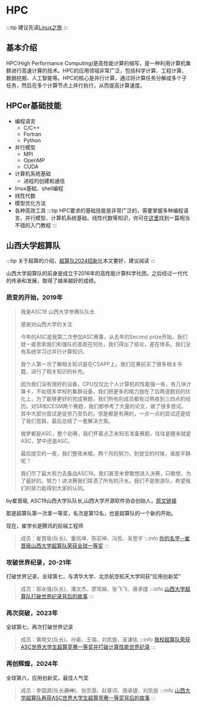 # HPC

:::tip
建议先读[Linux之旅](/linux.md)
:::

## 基本介绍

HPC(High Performance Computing)是高性能计算的缩写，是一种利用计算机集群进行高速计算的技术。HPC的应用领域非常广泛，包括科学计算、工程计算、数据挖掘、人工智能等。HPC的核心是并行计算，通过将计算任务分解成多个子任务，然后在多个计算节点上并行执行，从而提高计算速度。

## HPCer基础技能

* 编程语言
  * C/C++
  * Fortran
  * Python
* 并行模型
  * MPI
  * OpenMP
  * CUDA
* 计算机系统基础
  * 进程的创建和通信
* linux基础、shell编程
* 线性代数
* 模型优化方法
* 各种高效工具
  :::tip
  HPC要求的基础技能是非常广泛的，需要掌握多种编程语言、并行模型、计算机系统基础、线性代数等知识，你可在[这里](https://github.com/Ayanokoji-li/HPC-tutorial?tab=readme-ov-file)找到一篇相当不错的入门教程
  :::

## 山西大学超算队

:::tip
关于超算的介绍，[超算队2024招新](https://uva5omak7d.feishu.cn/docx/WMqbdH2a6o7qdNxu5nccJfYDnJg)比本文要好，建议阅读
:::

山西大学超算队的前身是成立于2016年的高性能计算科学社团，之后经过一代代的传承和发展，取得了越来越好的成绩。

### 质变的开始，2019年
> 我是ASC19 山西大学参赛队队长
>
> 感谢对山西大学的关注
>
> 今年的ASC是我第二次参加ASC赛事，从去年的Second prize开始，我们就一直思索我们和强队的差距在何处，我们得出了结论，差在体系。我们没有系统学习过并行计算知识。
>
> 我个人第一次了解相关知识是在CSAPP上。我们在赛前买了很多相关书籍，进行了相关知识的补充。
>
> 因为我们没有很好的设备，CPU仅仅比个人计算机的性能强一些，有几块计算卡，不如很多学校的集群设备，我们把更多的精力放在了后两道题目的优化上，为了能够更好的完成赛题，我们所有的成员都有过熬夜到三四点的经历。对SR和CESM两个赛题，我们都参考了大量的论文，做了很多尝试。其中大部分尝试是徒劳乃至负的，但是都是有用的，一点一点的尝试还是给了我们思路，最后总结了一套解决方案。
>
> 做梦都是ASC，整个初赛，我们怀着忐忑未知去准备赛题，往往是醒来就是ASC，梦中还是ASC。
>
> 最后提交的一夜，我们整夜未眠，两个月的努力，到提交的时候，谁能平静呢？
>
> 我们尽了最大努力去备战ASC19。我们甚至未曾敢想进入决赛，只敢想，为了最好的，努力！进决赛我们挥洒了所有的汗水。我们不是旅游队，希望我们的努力能得到大家的认同。

by崔晋瑜, ASC19山西大学队队长,山西大学开源软件协会创始人，[原文链接](https://www.zhihu.com/question/315623164/answer/621133800)

那是超算队第一次拿一等奖，名次是第12名，也是超算队的一个新的开始。

现在，崔学长是腾讯的前端工程师
>成员：崔晋瑜(队长)、董凤坤、陈前坤、冯哲、吴思宇
:::info
[你的名字--崔晋瑜](https://mp.weixin.qq.com/s/irOXeuAHZDdYZ_3hWPvE7Q)[山西大学超算队荣获全球一等奖](https://www.sxu.edu.cn/syty/jjsyl/66c59b7f3847435180e9e7abde0d5aae.html)
:::
### 攻破世界纪录，20-21年
打破世界记录，全球第七，与清华大学、北京航空航天大学同获“应用创新奖”
> 成员：郭永强(队长)、潘文杰、廖常越、张飞飞、唐承捷
:::info
[山西大学超算队打破世界纪录](https://www.sohu.com/a/469682373_121106854)[背后的故事](https://news.sxu.edu.cn/ssfc/6950a4be98da4a4f99b7db1f2388bb6e.htm)
:::
### 再次突破，2023年
全球第七，再次打破世界记录
> 成员：黄晓文(队长)、孙奥、王瑞、刘凯旋、巫谦佑
:::info
[我校超算队荣获ASC世界大学生超算竞赛一等奖并打破计算性能世界纪录](https://bkzs.sxu.edu.cn/sdzl/09cb724dcefc4fce8e2b3667f8c3ead1.htm)
:::
### 再创辉煌，2024年
全球第六，应用创新奖，最佳人气奖
> 成员：李国源(队长~~源神~~)、张宗灏、赵章词、唐承捷、刘凯旋
:::info
[山西大学超算队再获ASC世界大学生超算竞赛一等奖](https://news.sxu.edu.cn/mtsd/4fc1b7817ef94d639763b0bd644b35f9.htm)[背后的故事](https://news.sxu.edu.cn/mtsd/db73d2ec261246ec82451369b9e7587f.htm)
:::